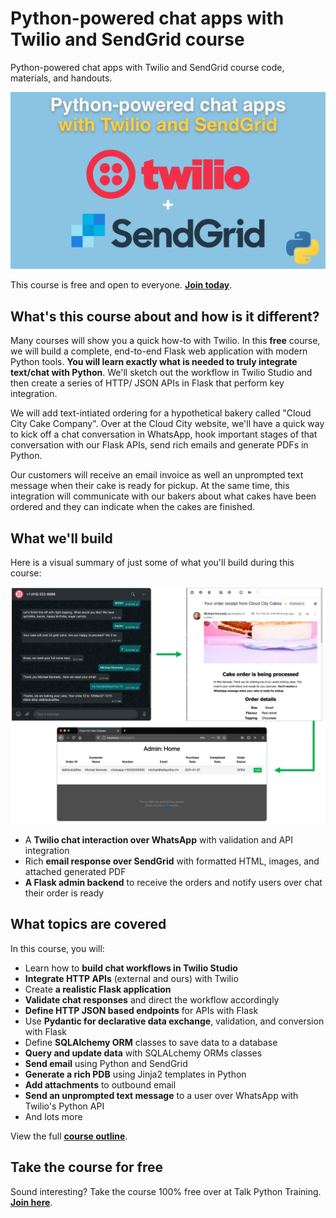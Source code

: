 # Python-powered chat apps with Twilio and SendGrid course

Python-powered chat apps with Twilio and SendGrid course code, materials, and handouts.

![](readme_resources/twilio-course.png)

This course is free and open to everyone. [**Join today**](https://training.talkpython.fm/courses/python-powered-chat-apps-with-twilio-sendgrid-and-flask).


## What's this course about and how is it different?

Many courses will show you a quick how-to with Twilio. In this **free** course, we will build a complete, end-to-end Flask web application with modern Python tools. **You will learn exactly what is needed to truly integrate text/chat with Python**. We'll sketch out the workflow in Twilio Studio and then create a series of HTTP/ JSON APIs in Flask that perform key integration. 

We will add text-intiated ordering for a hypothetical bakery called "Cloud City Cake Company". Over at the Cloud City website, we'll have a quick way to kick off a chat conversation in WhatsApp, hook important stages of that conversation with our Flask APIs, send rich emails and generate PDFs in Python.

Our customers will receive an email invoice as well an unprompted text message when their cake is ready for pickup. At the same time, this integration will communicate with our bakers about what cakes have been ordered and they can indicate when the cakes are finished.


## What we'll build

Here is a visual summary of just some of what you'll build during this course:

![](readme_resources/twilio-what-we-build-landing.jpg)

* A **Twilio chat interaction over WhatsApp** with validation and API integration
* Rich **email response over SendGrid** with formatted HTML, images, and attached generated PDF
* **A Flask admin backend** to receive the orders and notify users over chat their order is ready




## What topics are covered

In this course, you will:

- Learn how to **build chat workflows in Twilio Studio**
- **Integrate HTTP APIs** (external and ours) with Twilio
- Create **a realistic Flask application**
- **Validate chat responses** and direct the workflow accordingly
- **Define HTTP JSON based endpoints** for APIs with Flask
- Use **Pydantic for declarative data exchange**, validation, and conversion with Flask
- Define **SQLAlchemy ORM** classes to save data to a database
- **Query and update data** with SQLALchemy ORMs classes
- **Send email** using Python and SendGrid
- **Generate a rich PDB** using Jinja2 templates in Python
- **Add attachments** to outbound email
- **Send an unprompted text message** to a user over WhatsApp with Twilio's Python API
- And lots more

View the full [**course outline**](https://training.talkpython.fm/courses/python-powered-chat-apps-with-twilio-sendgrid-and-flask#course_outline).


## Take the course for free

Sound interesting? Take the course 100% free over at Talk Python Training. [**Join here**](https://training.talkpython.fm/courses/python-powered-chat-apps-with-twilio-sendgrid-and-flask).

